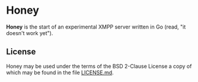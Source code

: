# Honey

**Honey** is the start of an experimental XMPP server written in Go (read, "it
doesn't work yet").

## License

Honey may be used under the terms of the BSD 2-Clause License a copy of which
may be found in the file [LICENSE.md][LICENSE].

[LICENSE]: ./LICENSE.md
